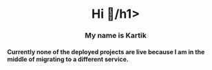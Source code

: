 
<h1 align="center">Hi 👋/h1>
<h3 align="center">My name is Kartik</h3>

<h4>Currently none of the deployed projects are live because I am in the middle of migrating to a different service.</h4>

